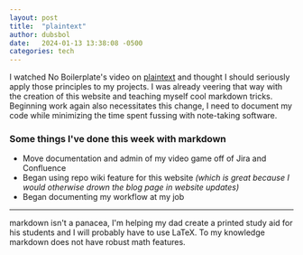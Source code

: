 ```yaml
---
layout: post
title:  "plaintext"
author: dubsbol
date:   2024-01-13 13:38:08 -0500
categories: tech
---
```


I watched No Boilerplate's video on [plaintext][1] and thought I should seriously apply those principles to my projects. I was already veering that way with the creation of this website and teaching myself cool markdown tricks. Beginning work again also necessitates this change, I need to document my code while minimizing the time spent fussing with note-taking software.

### Some things I've done this week with markdown 
- Move documentation and admin of my video game off of Jira and Confluence
- Began using repo wiki feature for this website *(which is great because I would otherwise drown the blog page in website updates)*
- Began documenting my workflow at my job 
  
---

markdown isn't a panacea, I'm helping my dad create a printed study aid for his students and I will probably have to use LaTeX. To my knowledge markdown does not have robust math features.

[1]:https://www.youtube.com/watch?v=WgV6M1LyfNY